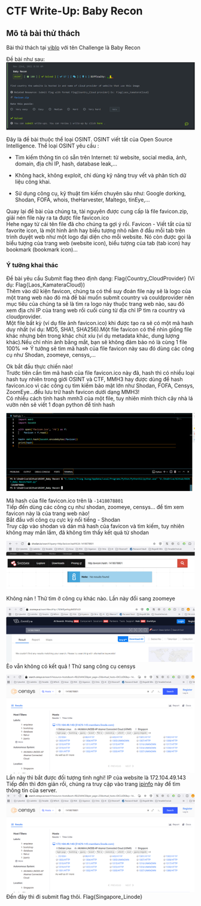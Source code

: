 # CTF Write-Up: Baby Recon

## Mô tả bài thử thách  

Bài thử thách tại [viblo](https://ctf.viblo.asia/) với tên Challenge là Baby Recon  

Đề bài như sau: 
![atl](Images/BabyRecon.png)  

Đây là đề bài thuộc thể loại OSINT. OSINT viết tắt của Open Source Intelligence. Thể loại OSINT yêu cầu :  

-   Tìm kiếm thông tin có sẵn trên Internet: từ website, social media, ảnh, domain, địa chỉ IP, hash, database leak,...  

-   Không hack, không exploit, chỉ dùng kỹ năng truy vết và phân tích dữ liệu công khai.  

-   Sử dụng công cụ, kỹ thuật tìm kiếm chuyên sâu như: Google dorking, Shodan, FOFA, whois, theHarvester, Maltego, tinEye,...  

Quay lại đề bài của chúng ta, tài nguyên được cung cấp là file favicon.zip, giải nén file này ra ta được file favicon.ico  
Hehe ngay từ cái tên file đã cho chúng ta gợi ý rồi. Favicon - Viết tắt của từ favorite icon, là một hình ảnh hay biểu tượng nhỏ nằm ở đầu mỗi tab trên trình duyệt web như một logo đại diện cho mỗi website. Nó còn được gọi là biểu tượng của trang web (website icon), biểu tượng của tab (tab icon) hay bookmark (bookmark icon)…  

### Ý tưởng khai thác  
Đề bài yêu cầu Submit flag theo định dạng: Flag{Country_CloudProvider}   (Ví dụ: Flag{Laos_KamateraCloud})  
Thêm vào dữ kiện favicon, chúng ta có thể suy đoán file này sẽ là logo của một trang web nào đó mà đề bài muốn submit country và couldprovider nên mục tiêu của chúng ta sẽ là tìm ra logo này thuộc trang web nào, sau đó xem địa chỉ IP của trang web rồi cuối cùng từ địa chỉ IP tìm ra country và cloudprovider.  
Một file bất kỳ (ví dụ file ảnh favicon.ico) khi được tạo ra sẽ có một mã hash duy nhất (ví dụ: MD5, SHA1, SHA256).Một file favicon có thể nhìn giống file khác nhưng bên trong khác chút xíu (ví dụ metadata khác, dung lượng khác).Nếu chỉ nhìn ảnh bằng mắt, bạn sẽ không đảm bảo nó là cùng 1 file 100% ==> Ý tưởng sẽ tìm mã hash của file favicon này sau đó dùng các công cụ như Shodan, zoomeye, censys,...

Ok bắt đầu thực chiến nào!  
Trước tiên cần tìm mã hash của file favicon.ico này đã, hash thì có nhiều loại hash tuy nhiên trong giới OSINT và CTF, MMH3 hay được dùng để hash favicon.ico vì các công cụ tìm kiếm bảo mật lớn như Shodan, FOFA, Censys, ZoomEye...đều lưu trữ hash favicon dưới dạng MMH3!  
Có nhiều cách tính hash mmh3 của một file, tuy nhiên mình thích cây nhà lá vườn nên sẽ viết 1 đoạn python để tính hash  

![atl](Images/hash.png)  

Mã hash của file favicon.ico trên là `-1418078801`  
Tiếp đến dùng các công cụ như shodan, zoomeye, censys... để tìm xem favicon này là của trang web nào!  
Bắt đầu với công cụ cực kỳ nổi tiếng - Shodan  
Truy cập vào shodan và dán mã hash của favicon và tìm kiếm, tuy nhiên không may mắn lắm, đã không tìm thấy kết quả từ shodan  

![atl](Images/shodan.png)  

Không nản ! Thử tìm ở công cụ khác nào. Lần này đổi sang zoomeye  

 ![atl](Images/zoomeye.png)  
Èo vẫn không có kết quả ! Thử sang công cụ censys  

![atl](Images/censys.png)  
Lần này thì bắt được đối tượng tình nghi! IP của website là 172.104.49.143  
Tiếp đến thì đơn giản rồi, chúng ra truy cập vào trang [ipinfo](https://ipinfo.io/) này để tìm thông tin của server.  
![atl](Images/censys.png)  
Đến đây thì đi submit flag thôi. Flag{Singapore_Linode}
